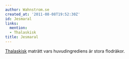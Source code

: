 ```yaml
---
author: Wahnstrom.se
created_at: '2011-08-08T19:52:30Z'
id: Jesmaral
links:
  mention:
  - Thalaskisk
title: Jesmaral
---
```


[Thalaskisk] maträtt vars huvudingrediens är stora flodräkor.

  [Thalaskisk]: Thalaskisk